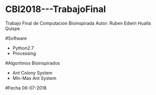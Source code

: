 # CBI2018---TrabajoFinal
Trabajo Final de Computacion Bioinspirada
Autor: Ruben Edwin Hualla Quispe

#Software
- Python2.7
- Processing

#Algoritmos Bioinspirados
- Ant Colony System
- Min-Max Ant System

#Fecha
06-07-2018
